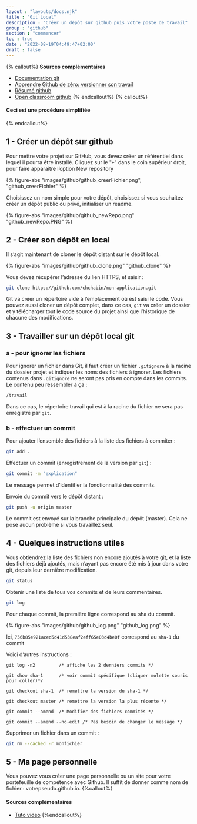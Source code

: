 ```yaml
---
layout : "layouts/docs.njk"
title : "Git Local"
description : "Créer un dépôt sur github puis votre poste de travail"
group : "github"
section : "commencer"
toc : true
date : "2022-08-19T04:49:47+02:00"
draft : false
---
```

{% callout%}
**Sources complémentaires**
- [Documentation git](https://git-scm.com/doc)
- [Apprendre Github de zéro: versionner son travail](https://www.youtube.com/watch?v=eXF0epLeCgo)
- [Résumé github](https://github.com/JustFS/cours-github)
- [Open classroom github](https://openclassrooms.com/fr/courses/5641721-utilisez-git-et-github-pour-vos-projets-de-developpement/6113011-demarrez-votre-projet-avec-github)
{% endcallout%}
{% callout%}
#### Ceci est une procédure simplifiée
{% endcallout%}
## 1 - Créer un dépôt sur github
Pour mettre votre projet sur GitHub, vous devez créer un référentiel dans lequel il pourra être installé.
Cliquez sur le "`+`" dans le coin supérieur droit, pour faire apparaître l’option New repository

{% figure-abs "images/github/github_creerFichier.png", "github_creerFichier"  %}

Choisissez un nom simple pour votre dépôt, choisissez si vous souhaitez créer un dépôt public ou privé, initialiser un readme.

{% figure-abs "images/github/github_newRepo.png" "github_newRepo.PNG"  %}

## 2 - Créer son dépôt en local
Il s’agit maintenant de cloner le dépôt distant sur le dépôt local.

{% figure-abs "images/github/github_clone.png" "github_clone"  %}

Vous devez récupérer l’adresse du lien HTTPS, et saisir :
```bash
git clone https://github.com/chchabin/mon-application.git
```
Git va créer un répertoire vide à l’emplacement où est saisi le code. Vous pouvez aussi cloner un dépôt complet, dans ce 
cas, `git` va créer un dossier et y télécharger tout le code source du projet ainsi que l’historique de chacune des modifications.
## 3 - Travailler sur un dépôt local git
### a - pour ignorer les fichiers
Pour ignorer un fichier dans Git, il faut créer un fichier `.gitignore` à la racine du dossier projet et indiquer les noms des fichiers à ignorer. Les fichiers contenus dans `.gitignore` ne seront pas pris en compte dans les commits. Le contenu peu ressembler à ça :
```bash
/travail
```
Dans ce cas, le répertoire travail qui est à la racine du fichier ne sera pas enregistré par `git`.
### b - effectuer un commit
Pour ajouter l’ensemble des fichiers à la liste des fichiers à commiter :
```bash
git add .
```
Effectuer un commit (enregistrement de la version par `git`) :
```bash
git commit -m "explication"
```
Le message permet d’identifier la fonctionnalité des commits.

Envoie du commit vers le dépôt distant :
```bash
git push -u origin master
```
Le commit est envoyé sur la branche principale du dépôt (master). Cela ne pose aucun problème si vous travaillez seul.
## 4 - Quelques instructions utiles
Vous obtiendrez la liste des fichiers non encore ajoutés à votre git, et la liste des fichiers déjà ajoutés, mais n’ayant 
pas encore été mis à jour dans votre git, depuis leur dernière modification.
```bash
git status
```
Obtenir une liste de tous vos commits et de leurs commentaires.
```bash
git log
```
Pour chaque commit, la première ligne correspond au sha du commit.

{% figure-abs "images/github/github_log.png" "github_log.png" %}

Ici, `756b85e921aced5d41d538eaf2eff65e03d4be0f` correspond au `sha-1` du commit

Voici d’autres instructions :
```batch
git log -n2         /* affiche les 2 derniers commits */

git show sha-1      /* voir commit spécifique (cliquer molette souris pour coller)*/

git checkout sha-1  /* remettre la version du sha-1 */

git checkout master /* remettre la version la plus récente */

git commit --amend  /* Modifier des fichiers commités */

git commit --amend --no-edit /* Pas besoin de changer le message */
```
Supprimer un fichier dans un commit :
```bash
git rm --cached -r monfichier
```
## 5 - Ma page personnelle
Vous pouvez vous créer une page personnelle ou un site pour votre portefeuille de compétence avec Github. Il suffit de donner comme nom de fichier : votrepseudo.github.io.
{%callout%}
#### Sources complémentaires
- [Tuto video](https://www.youtube.com/watch?v=ZfMbtzjJRdU)
{%endcallout%}
